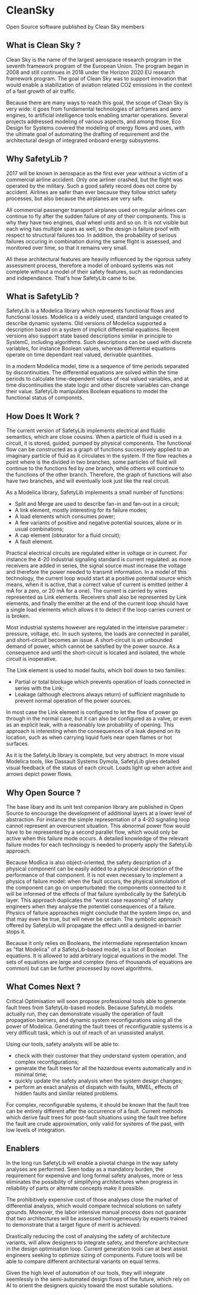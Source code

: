 # CleanSky
Open Source software published by Clean Sky members

## What is Clean Sky ?

Clean Sky is the name of the largest aerospace research program in the seventh framework program of the European Union.
The program began in 2008 and still continues in 2018 under the Horizon 2020 EU research framework program. The goal of Clean Sky
was to support innovation that would enable a stabilization of aviation related CO2 emissions in the context of a fast growth of 
air traffic.

Because there are many ways to reach this goal, the scope of Clean Sky is very wide: it goes from fundamental technologies of airframes 
and aero engines, to artificial intelligence tools enabling smarter operations. Several projects addressed modeling of various aspects, 
and among those, Eco Design for Systems covered the modeling of energy flows and uses, with the ultimate goal of automating the 
drafting of requirement and the architectural design of integrated onboard energy subsystems.

## Why SafetyLib ?

2017 will be known in aerospace as the first ever year without a victim of a commercial airline accident. Only one airliner crashed, but
the flight was operated by the military. Such a good safety record does not come by accident. Airlines are safer than ever because they
follow strict safety processes, but also because the airplanes are very safe.

All commercial passenger transport airplanes used on regular airlines can continue to fly after the sudden failure of _any_ of their 
components. This is why they have two engines, dual wheel units and so on. It is not visible but each wing has multiple spars as well, so the
design is failure proof with respect to structural failures too. In addition, the probability of serious failures occuring in 
combination during the same flight is assessed, and monitored over time, so that it remains very small.

All these architectural features are heavily influenced by the rigorous safety assessment process, therefore a model of onboard systems 
was not complete without a model of their safety features, such as redondancies and independance. That's how SafetyLib came to be.

## What is SafetyLib ?

SafetyLib is a Modelica library which represents functional flows and functional losses. Modelica is a widely used, standard language 
created to describe dynamic systems. Old versions of Modelica supported a description based on a system of implicit differential equations.
Recent versions also support state based descriptions similar in principle to SystemC, including algorithms. Such descriptions can
be used with discrete variables, for instance Boolean values, whereas differential equations operate on time dependant real valued,
derivable quantities.

In a modern Modelica model, time is a sequence of time periods separated by discontinuities. The differential equations are solved within
the time periods to calculate time-dependent values of real valued variables, and at time discontinuities the state logic and other
discrete variables can change their value. SafetyLib manipulates Boolean equations to model the functional status of componnts.

## How Does It Work ?

The current version of SafetyLib implements electrical and fluidic semantics, which are close cousins. When a particle of fluid is used in a circuit, it is stored, guided, pumped by physical
components.
The functional flow can be constructed as a graph of functions successively applied to an imaginary particle of fluid as it circulates 
in the system. If the flow reaches a point where is the divided in two branches, some particles of fluid will continue to the functions
fed by one branch, while others will continue to the functions of the other branch. Therefore, the graph of functions will also have
two branches, and will eventually look just like the real circuit.

As a Modelica library, SafetyLib implements a small number of functions:
* Split and Merge are used to describe fan-in and fan-out in a circuit;
* A link element, mostly interesting for its failure modes;
* A load elements which consumes power;
* A few variants of positive and negative potential sources, alone or in usual combinations;
* A cap element (obturator for a fluid circuit);
* A fault element.

Practical electrical circuits are regulated either in voltage or in current. For instance the 4-20 industrial signaling standard is
current regulated: as more receivers are added in series, the signal source must increase the voltage and therefore the power needed
to transmit information. In a model of this technology, the current loop would start at a positive potential source which means, when
it is active, that a correct value of current is emitted (either 4 mA for a zero, or 20 mA for a one). The current is carried by wires
represented as Link elements. Receivers shall also be represented by Link elements, and finally the emitter at the end of the current
loop should have a single load elements which allows it to detect if the loop carries current or is broken.

Most industrial systems however are regulated in the intensive parameter : pressure, voltage, etc. In such systems, the loads are 
connected in parallel, and short-circuit becomes an issue. A short-circuit is an unbounded demand of power, which cannot be satisfied
by the power source. As a consequence and until the short-circuit is located and isolated, the whole circuit is inoperative.

The Link element is used to model faults, which boil down to two families:
* Partial or total blockage which prevents operation of loads connected in series with the Link;
* Leakage (although electrons always return) of sufficient magnitude to prevent normal operation of the power sources.

In most case the Link element is configured to let the flow of power go through in the normal case, but it can also be configured as a 
valve, or even as an explicit leak, with a reasonably low probability of opening. This approach is interesting when the consequences
of a leak depend on its location, such as when carrying liquid fuels near open flames or hot surfaces.

As it is the SafetyLib library is complete, but very abstract. In more visual Modelica tools, like Dassault Systems Dymola, SafetyLib
gives detailed visual feedback of the status of each circuit. Loads light up when active and arrows depict power flows.

## Why Open Source ?

The base libary and its unit test companion library are published in Open Source to encourage the development of additional layers at a
lower level of abstraction. For instance the simple representation of a 4-20 signaling loop cannot represent an overcurrent situation.
This abnormal power flow would have to be represented by a second parallel flow, which would only be active when this failure mode
occurs. A detailed knowledge of the relevant failure modes for each technology is needed to properly apply the SafetyLib approach.

Because Modlica is also object-oriented, the safety description of a physical component can be easily added to a physical description of
the performance of that component. It is not even necessary to implement a physics of failure model: when the fault occurs, the physical
simulation of the component can go on unperturbated: the components connected to it will be informed of the effects of that failure
symbolically by the SafetyLib layer. This approach duplicates the "worst case reasoning" of safety engineers when they analyse the
potentiel consequences of a failure. Physics of failure approaches might conclude that the system limps on, and that may even be true, 
but will never be certain. The symbolic approach offered by SafetyLib will propagate the effect until a designed-in barrier stops it.

Because it only relies on Booleans, the intermediate representation known as "flat Modelica" of a SafetyLib-based model, is a list of
Boolean equations. It is allowed to add arbitrary logical equations in the model. The sets of equations are large and complex (tens of
thousands of equations are common) but can be further processed by novel algorithms.

## What Comes Next ?

Critical Optimisation will soon propose professional tools able to generate fault trees from SafetyLib-based models. Because SafetyLib 
models actually run, they can demonstrate visually the operation of fault propagation barriers, and dynamic system reconfigurations 
using all the power of Modelica. Generating the fault trees of reconfigurable systems is a very difficult task, which is out of reach
of an unassisted analyst.

Using our tools, safety analysts will be able to:
* check with their customer that they understand system operation, and complex reconfigurations;
* generate the fault trees for all the hazardous events automatically and in minimal time;
* quickly update the safety analysis when the system design changes;
* perform an exact analysis of dispatch with faults, MMEL, effects of hidden faults and similar related problems.

For complex, reconfigurable systems, it should be known that the fault tree can be entirely different after the occurrence of a fault.
Current methods which derive fault trees for post-fault situations using the fault tree before the fault are crude approximation, only
valid for systems of the past, with low levels of integration.

## Enablers

In the long run SafetyLib will enable a pivotal change in the way safety analyses are performed. Seen today as a mandatory burden, the
requirement for expensive and long formal safety analyses, more or less eliminates the possibility of simplifying architectures when 
progress in reliability of parts or alternate concepts make it possible. 

The prohibitively expensive cost of those analyses close the market of differential analysis, which would compare technical solutions
on safety grounds. Moreover, the labor intensive manual process does not guarante that two architectures will be assessed homogeneously
by experts trained to demonstrate that a target figure of merit is achieved.

Drastically reducing the cost of analysing the safety of architecture variants, will allow designers to integrate safety, and therefore 
architecture in the design optimisation loop. Current generation tools can at best assist engineers seeking to optimize sizing of 
components. Future tools will be able to compare different architectural variants on equal terms.

Given the high level of automation of our tools, they will integrate seemlessly in the semi-automated design flows of the future, which rely on AI to orient the designers quickly toward the most suitable solutions.



